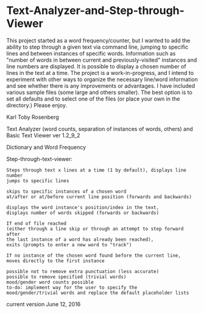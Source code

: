 # Text-Analyzer-and-Step-through-Viewer
This project started as a word frequency/counter,
but I wanted to add the ability to step through a given text via command line,
jumping to specific lines and between instances of specific words.
Information such as "number of words in between current and previously-visited" instances and line numbers are displayed.
It is possible to display a chosen number of lines in the text at a time.
The project is a work-in-progress, and I intend to experiment with other ways to organize the necessary line/word information and 
see whether there is any improvements or advantages. I have included various sample files (some large and others smaller). 
The best option is to set all defaults and to select one of the files (or place your own in the directory.) Please enjoy.

Karl Toby Rosenberg

Text Analyzer (word counts, separation of instances of words, others) and Basic Text Viewer
ver 1.2_9_2

Dictionary and Word Frequency

Step-through-text-viewer:

    Steps through text x lines at a time (1 by default), displays line number
    jumps to specific lines

    skips to specific instances of a chosen word 
    at/after or at/before current line position (forwards and backwards)

    displays the word instance's position/index in the text,
    displays number of words skipped (forwards or backwards)

    If end of file reached 
    (either through a line skip or through an attempt to step forward after 
    the last instance of a word has already been reached),
    exits (prompts to enter a new word to "track")

    If no instance of the chosen word found before the current line,
    moves directly to the first instance

    possible not to remove extra punctuation (less accurate)
    possible to remove specified (trivial words)
    mood/gender word counts possible
    to-do: implement way for the user to specify the 
    mood/gender/trivial words and replace the default placeholder lists

current version June 12, 2016